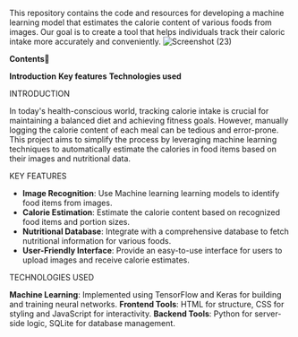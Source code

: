 This repository contains the code and resources for developing a machine learning model that estimates the calorie content of various foods from images. Our goal is to create a tool that helps individuals track their caloric intake more accurately and conveniently.
![Screenshot (23)](https://github.com/Jincy01/Food-calorie-estimation-using-ML/assets/92220453/8d52a3ce-097c-4370-8199-577107464c1e)


**Contents📖**

**Introduction**
**Key features**
**Technologies used**

INTRODUCTION

In today's health-conscious world, tracking calorie intake is crucial for maintaining a balanced diet and achieving fitness goals. However, manually logging the calorie content of each meal can be tedious and error-prone. This project aims to simplify the process by leveraging machine learning techniques to automatically estimate the calories in food items based on their images and nutritional data.

KEY FEATURES

- **Image Recognition**: Use Machine learning learning models to identify food items from images.
- **Calorie Estimation**: Estimate the calorie content based on recognized food items and portion sizes.
- **Nutritional Database**: Integrate with a comprehensive database to fetch nutritional information for various foods.
- **User-Friendly Interface**: Provide an easy-to-use interface for users to upload images and receive calorie estimates.

TECHNOLOGIES USED

**Machine Learning**: Implemented using TensorFlow and Keras for building and training neural networks.
**Frontend Tools**: HTML for structure, CSS for styling and JavaScript for interactivity.
**Backend Tools**: Python for server-side logic, SQLite for database management.


